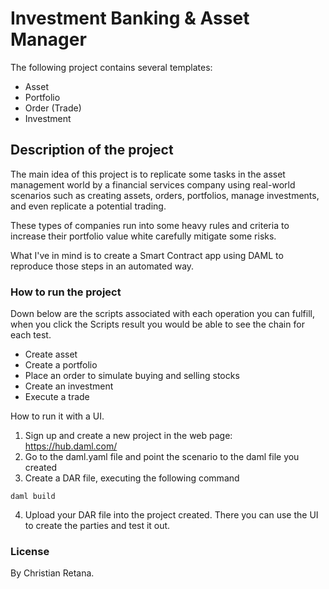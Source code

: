 # Investment Banking & Asset Manager

The following project contains several templates:

- Asset
- Portfolio
- Order (Trade)
- Investment

## Description of the project

The main idea of this project is to replicate some tasks in the asset management world by a financial services company using real-world scenarios such as creating assets, orders, portfolios, manage investments, and even replicate a potential trading.

These types of companies run into some heavy rules and criteria to increase their portfolio value white carefully mitigate some risks.

What I've in mind is to create a Smart Contract app using DAML to reproduce those steps in an automated way.

### How to run the project

Down below are the scripts associated with each operation you can fulfill, when you click the Scripts result you would be able to see the chain for each test.

- Create asset
- Create a portfolio
- Place an order to simulate buying and selling stocks
- Create an investment
- Execute a trade

How to run it with a UI.

1. Sign up and create a new project in the web page: https://hub.daml.com/
2. Go to the daml.yaml file and point the scenario to the daml file you created
3. Create a DAR file, executing the following command

```
daml build
```

4. Upload your DAR file into the project created. There you can use the UI to create the parties and test it out.

### License

By Christian Retana.
